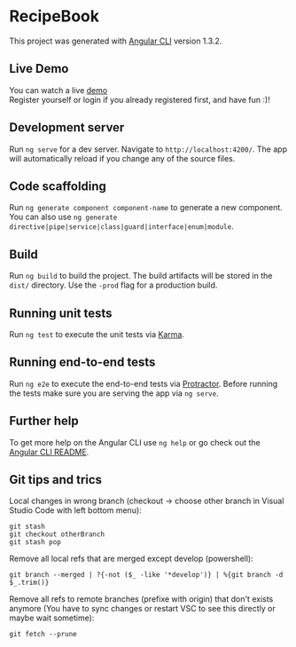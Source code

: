 # RecipeBook

This project was generated with [Angular CLI](https://github.com/angular/angular-cli) version 1.3.2.

## Live Demo

You can watch a live [demo](http://www.prosynthorproductions.com/recipe-book) </br>
Register yourself or login if you already registered first, and have fun :)!

## Development server

Run `ng serve` for a dev server. Navigate to `http://localhost:4200/`. The app will automatically reload if you change any of the source files.

## Code scaffolding

Run `ng generate component component-name` to generate a new component. You can also use `ng generate directive|pipe|service|class|guard|interface|enum|module`.

## Build

Run `ng build` to build the project. The build artifacts will be stored in the `dist/` directory. Use the `-prod` flag for a production build.

## Running unit tests

Run `ng test` to execute the unit tests via [Karma](https://karma-runner.github.io).

## Running end-to-end tests

Run `ng e2e` to execute the end-to-end tests via [Protractor](http://www.protractortest.org/).
Before running the tests make sure you are serving the app via `ng serve`.

## Further help

To get more help on the Angular CLI use `ng help` or go check out the [Angular CLI README](https://github.com/angular/angular-cli/blob/master/README.md).

## Git tips and trics

Local changes in wrong branch (checkout -> choose other branch in Visual Studio Code with left bottom menu):

```
git stash
git checkout otherBranch 
git stash pop
```
Remove all local refs that are merged except develop (powershell):
```
git branch --merged | ?{-not ($_ -like '*develop')} | %{git branch -d $_.trim()}
```

Remove all refs to remote branches (prefixe with origin) that don't exists anymore (You have to sync changes or restart VSC to see this directly or maybe wait sometime):
```
git fetch --prune
```